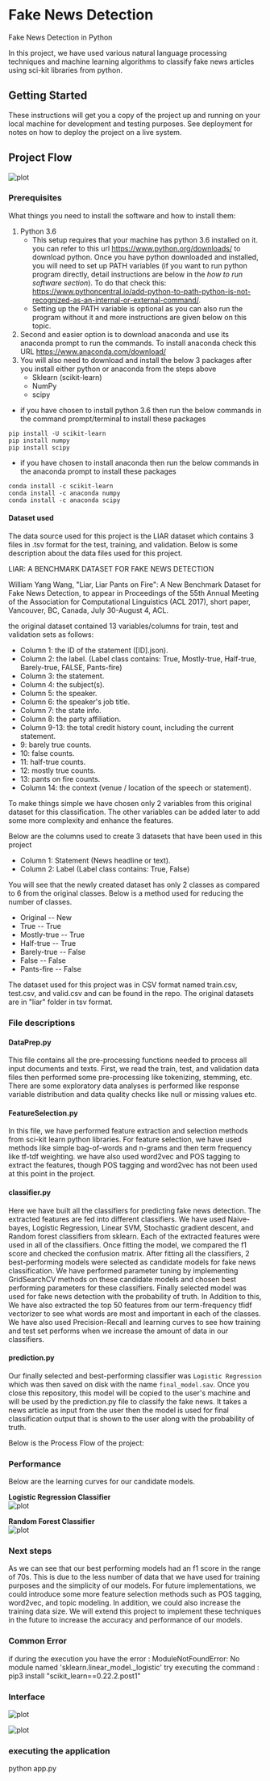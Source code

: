 # Fake News Detection

Fake News Detection in Python

In this project, we have used various natural language processing techniques and machine learning algorithms to classify fake news articles using sci-kit libraries from python. 

## Getting Started

These instructions will get you a copy of the project up and running on your local machine for development and testing purposes. See deployment for notes on how to deploy the project on a live system.

## Project Flow<br/>
![plot](./images/ProcessFlow.PNG)

### Prerequisites

What things you need to install the software and how to install them:

1. Python 3.6 
   - This setup requires that your machine has python 3.6 installed on it. you can refer to this url https://www.python.org/downloads/ to download python. Once you have python downloaded and installed, you will need to set up PATH variables (if you want to run python program directly, detail instructions are below in the *how to run software section*). To do that check this: https://www.pythoncentral.io/add-python-to-path-python-is-not-recognized-as-an-internal-or-external-command/.  
   - Setting up the PATH variable is optional as you can also run the program without it and more instructions are given below on this topic. 
2. Second and easier option is to download anaconda and use its anaconda prompt to run the commands. To install anaconda check this URL https://www.anaconda.com/download/
3. You will also need to download and install the below 3 packages after you install either python or anaconda from the steps above
   - Sklearn (scikit-learn)
   - NumPy
   - scipy
   
  - if you have chosen to install python 3.6 then run the below commands in the command prompt/terminal to install these packages
   ```
   pip install -U scikit-learn
   pip install numpy
   pip install scipy
   ```
   - if you have chosen to install anaconda then run the below commands in the anaconda prompt to install these packages
   ```
   conda install -c scikit-learn
   conda install -c anaconda numpy
   conda install -c anaconda scipy
   ```   

#### Dataset used
The data source used for this project is the LIAR dataset which contains 3 files in .tsv format for the test, training, and validation. Below is some description about the data files used for this project.
	
LIAR: A BENCHMARK DATASET FOR FAKE NEWS DETECTION

William Yang Wang, "Liar, Liar Pants on Fire": A New Benchmark Dataset for Fake News Detection, to appear in Proceedings of the 55th Annual Meeting of the Association for Computational Linguistics (ACL 2017), short paper, Vancouver, BC, Canada, July 30-August 4, ACL.

the original dataset contained 13 variables/columns for train, test and validation sets as follows:

* Column 1: the ID of the statement ([ID].json).
* Column 2: the label. (Label class contains: True, Mostly-true, Half-true, Barely-true, FALSE, Pants-fire)
* Column 3: the statement.
* Column 4: the subject(s).
* Column 5: the speaker.
* Column 6: the speaker's job title.
* Column 7: the state info.
* Column 8: the party affiliation.
* Column 9-13: the total credit history count, including the current statement.
* 9: barely true counts.
* 10: false counts.
* 11: half-true counts.
* 12: mostly true counts.
* 13: pants on fire counts.
* Column 14: the context (venue / location of the speech or statement).

To make things simple we have chosen only 2 variables from this original dataset for this classification. The other variables can be added later to add some more complexity and enhance the features.

Below are the columns used to create 3 datasets that have been used in this project
* Column 1: Statement (News headline or text).
* Column 2: Label (Label class contains: True, False)
 
You will see that the newly created dataset has only 2 classes as compared to 6 from the original classes. Below is a method used for reducing the number of classes.

* Original 	--	New
* True	   	--	True
* Mostly-true	-- 	True
* Half-true	-- 	True
* Barely-true	-- 	False
* False		-- 	False
* Pants-fire	-- 	False

The dataset used for this project was in CSV format named train.csv, test.csv, and valid.csv and can be found in the repo. The original datasets are in "liar" folder in tsv format.


### File descriptions

#### DataPrep.py
This file contains all the pre-processing functions needed to process all input documents and texts. First, we read the train, test, and validation data files then performed some pre-processing like tokenizing, stemming, etc. There are some exploratory data analyses is performed like response variable distribution and data quality checks like null or missing values etc.

#### FeatureSelection.py
In this file, we have performed feature extraction and selection methods from sci-kit learn python libraries. For feature selection, we have used methods like simple bag-of-words and n-grams and then term frequency like tf-tdf weighting. we have also used word2vec and POS tagging to extract the features, though POS tagging and word2vec has not been used at this point in the project.

#### classifier.py
Here we have built all the classifiers for predicting fake news detection. The extracted features are fed into different classifiers. We have used Naive-bayes, Logistic Regression, Linear SVM, Stochastic gradient descent, and Random forest classifiers from sklearn. Each of the extracted features were used in all of the classifiers. Once fitting the model, we compared the f1 score and checked the confusion matrix. After fitting all the classifiers, 2 best-performing models were selected as candidate models for fake news classification. We have performed parameter tuning by implementing GridSearchCV methods on these candidate models and chosen best performing parameters for these classifiers. Finally selected model was used for fake news detection with the probability of truth. In Addition to this, We have also extracted the top 50 features from our term-frequency tfidf vectorizer to see what words are most and important in each of the classes. We have also used Precision-Recall and learning curves to see how training and test set performs when we increase the amount of data in our classifiers.

#### prediction.py
Our finally selected and best-performing classifier was ```Logistic Regression``` which was then saved on disk with the name ```final_model.sav```. Once you close this repository, this model will be copied to the user's machine and will be used by the prediction.py file to classify the fake news. It takes a news article as input from the user then the model is used for final classification output that is shown to the user along with the probability of truth.

Below is the Process Flow of the project:

### Performance
Below are the learning curves for our candidate models. 

**Logistic Regression Classifier**<br/>
![plot](./images/LR_LCurve.PNG)


**Random Forest Classifier**<br/>
![plot](./images/RF_LCurve.png)


### Next steps
As we can see that our best performing models had an f1 score in the range of 70s. This is due to the less number of data that we have used for training purposes and the simplicity of our models. For future implementations, we could introduce some more feature selection methods such as POS tagging, word2vec, and topic modeling. In addition, we could also increase the training data size. We will extend this project to implement these techniques in the future to increase the accuracy and performance of our models.
### Common Error 
if during the execution you have the error : ModuleNotFoundError: No module named 'sklearn.linear_model._logistic'
try executing the command :
pip3 install "scikit_learn==0.22.2.post1"
### Interface

![plot](https://github.com/Mohamed-Amine25/ML_Fake_News_Detection/blob/d349875f1e4e4ec997466b0ab6eaed8f27df0885/images/Site%20en%20%C3%A9tat%20de%20marche.png)<br/>

![plot](https://github.com/Mohamed-Amine25/ML_Fake_News_Detection/blob/d349875f1e4e4ec997466b0ab6eaed8f27df0885/images/R%C3%A9sultat%20d'analyse.png)

### executing the application 
python app.py


